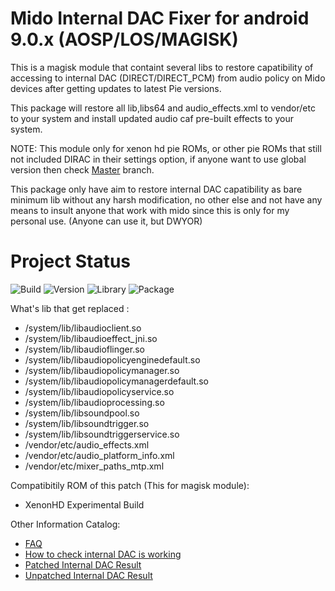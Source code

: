 # Mido Internal DAC Fixer for android 9.0.x (AOSP/LOS/MAGISK)

This is a magisk module that containt several libs to restore capatibility of accessing to internal DAC (DIRECT/DIRECT_PCM) from audio policy on Mido devices after getting updates to latest Pie versions.

This package will restore all lib,libs64 and audio_effects.xml to vendor/etc to your system and install updated audio caf pre-built effects to your system.

NOTE: This module only for xenon hd pie ROMs, or other pie ROMs that still not included DIRAC in their settings option, if anyone want to use global version then check [Master](https://github.com/Nicklas373/Internal_DAC_Fixer/tree/master) branch.

This package only have aim to restore internal DAC capatibility as bare minimum lib without any harsh modification, no other else and not have any means to insult anyone that work with mido since this is only for my personal use. (Anyone can use it, but DWYOR)

# Project Status
![Build](https://img.shields.io/badge/Build%20Status-Updated-green.svg) ![Version](https://img.shields.io/badge/Latest%20Version-0.7-blue.svg) ![Library](https://img.shields.io/badge/Library%20Base-LiquidRemix%2020181220%20-blue.svg)
![Package](https://img.shields.io/badge/Package-Magisk-blue.svg)

What's lib that get replaced :
- /system/lib/libaudioclient.so
- /system/lib/libaudioeffect_jni.so
- /system/lib/libaudioflinger.so
- /system/lib/libaudiopolicyenginedefault.so
- /system/lib/libaudiopolicymanager.so
- /system/lib/libaudiopolicymanagerdefault.so
- /system/lib/libaudiopolicyservice.so
- /system/lib/libaudioprocessing.so
- /system/lib/libsoundpool.so
- /system/lib/libsoundtrigger.so
- /system/lib/libsoundtriggerservice.so
- /vendor/etc/audio_effects.xml
- /vendor/etc/audio_platform_info.xml
- /vendor/etc/mixer_paths_mtp.xml

Compatibitily ROM of this patch (This for magisk module):
- XenonHD Experimental Build

Other Information Catalog:
- [FAQ](https://github.com/Nicklas373/Internal_DAC_Fixer/blob/master/docs/FAQ.md)
- [How to check internal DAC is working](https://github.com/Nicklas373/Internal_DAC_Fixer/blob/master/docs/Neutron.md)
- [Patched Internal DAC Result](https://github.com/Nicklas373/Internal_DAC_Fixer/blob/master/docs/Patched.md)
- [Unpatched Internal DAC Result](https://github.com/Nicklas373/Internal_DAC_Fixer/blob/master/docs/Unpatched.md)
